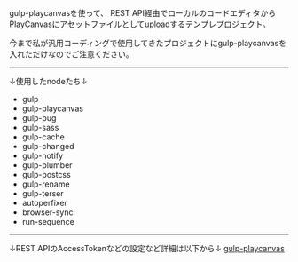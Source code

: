 gulp-playcanvasを使って、
REST API経由でローカルのコードエディタからPlayCanvasにアセットファイルとしてuploadするテンプレプロジェクト。

今まで私が汎用コーディングで使用してきたプロジェクトにgulp-playcanvasを入れただけなのでご注意ください。

---

↓使用したnodeたち↓
- gulp
- gulp-playcanvas
- gulp-pug
- gulp-sass
- gulp-cache
- gulp-changed
- gulp-notify
- gulp-plumber
- gulp-postcss
- gulp-rename
- gulp-terser
- autoperfixer
- browser-sync
- run-sequence

---

↓REST APIのAccessTokenなどの設定など詳細は以下から↓
[gulp-playcanvas](https://github.com/yushimatenjin/gulp-playcanvas)


